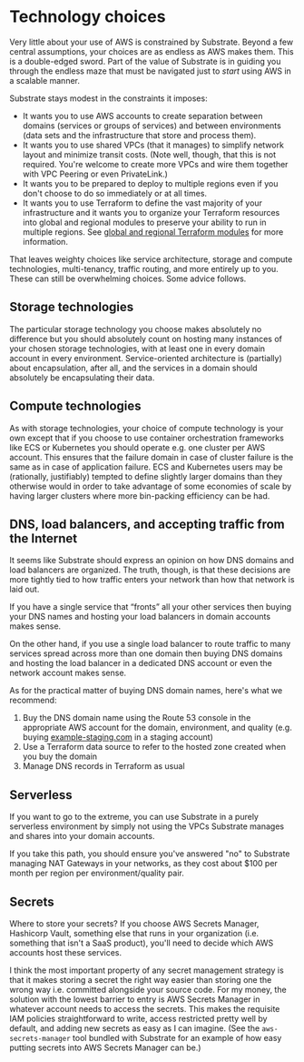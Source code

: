 # Technology choices

Very little about your use of AWS is constrained by Substrate. Beyond a few central assumptions, your choices are as endless as AWS makes them. This is a double-edged sword. Part of the value of Substrate is in guiding you through the endless maze that must be navigated just to _start_ using AWS in a scalable manner.

Substrate stays modest in the constraints it imposes:

- It wants you to use AWS accounts to create separation between domains (services or groups of services) and between environments (data sets and the infrastructure that store and process them).
- It wants you to use shared VPCs (that it manages) to simplify network layout and minimize transit costs. (Note well, though, that this is not required. You're welcome to create more VPCs and wire them together with VPC Peering or even PrivateLink.)
- It wants you to be prepared to deploy to multiple regions even if you don't choose to do so immediately or at all times.
- It wants you to use Terraform to define the vast majority of your infrastructure and it wants you to organize your Terraform resources into global and regional modules to preserve your ability to run in multiple regions. See [global and regional Terraform modules](../global-and-regional-terraform-modules/) for more information.

That leaves weighty choices like service architecture, storage and compute technologies, multi-tenancy, traffic routing, and more entirely up to you. These can still be overwhelming choices. Some advice follows.

## Storage technologies

The particular storage technology you choose makes absolutely no difference but you should absolutely count on hosting many instances of your chosen storage technologies, with at least one in every domain account in every environment. Service-oriented architecture is (partially) about encapsulation, after all, and the services in a domain should absolutely be encapsulating their data.

## Compute technologies

As with storage technologies, your choice of compute technology is your own except that if you choose to use container orchestration frameworks like ECS or Kubernetes you should operate e.g. one cluster per AWS account. This ensures that the failure domain in case of cluster failure is the same as in case of application failure. ECS and Kubernetes users may be (rationally, justifiably) tempted to define slightly larger domains than they otherwise would in order to take advantage of some economies of scale by having larger clusters where more bin-packing efficiency can be had.

## DNS, load balancers, and accepting traffic from the Internet

It seems like Substrate should express an opinion on how DNS domains and load balancers are organized. The truth, though, is that these decisions are more tightly tied to how traffic enters your network than how that network is laid out.

If you have a single service that &ldquo;fronts&rdquo; all your other services then buying your DNS names and hosting your load balancers in domain accounts makes sense.

On the other hand, if you use a single load balancer to route traffic to many services spread across more than one domain then buying DNS domains and hosting the load balancer in a dedicated DNS account or even the network account makes sense.

As for the practical matter of buying DNS domain names, here's what we recommend:

1. Buy the DNS domain name using the Route 53 console in the appropriate AWS account for the domain, environment, and quality (e.g. buying [example-staging.com](http://example-staging.com) in a staging account)
2. Use a Terraform data source to refer to the hosted zone created when you buy the domain
3. Manage DNS records in Terraform as usual

## Serverless

If you want to go to the extreme, you can use Substrate in a purely serverless environment by simply not using the VPCs Substrate manages and shares into your domain accounts.

If you take this path, you should ensure you've answered "no" to Substrate managing NAT Gateways in your networks, as they cost about $100 per month per region per environment/quality pair.

## Secrets

Where to store your secrets? If you choose AWS Secrets Manager, Hashicorp Vault, something else that runs in your organization (i.e. something that isn't a SaaS product), you'll need to decide which AWS accounts host these services.

I think the most important property of any secret management strategy is that it makes storing a secret the right way easier than storing one the wrong way i.e. committed alongside your source code. For my money, the solution with the lowest barrier to entry is AWS Secrets Manager in whatever account needs to access the secrets. This makes the requisite IAM policies straightforward to write, access restricted pretty well by default, and adding new secrets as easy as I can imagine. (See the `aws-secrets-manager` tool bundled with Substrate for an example of how easy putting secrets into AWS Secrets Manager can be.)
